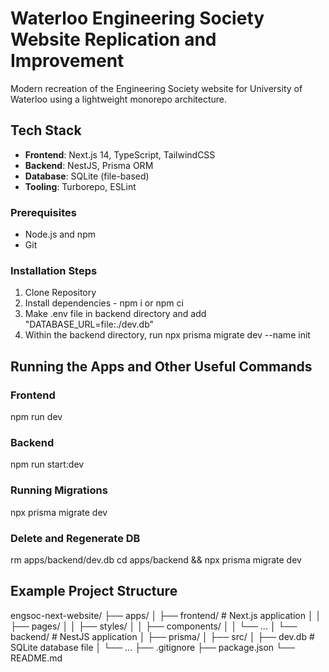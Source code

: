 # Waterloo Engineering Society Website Replication and Improvement
Modern recreation of the Engineering Society website for University of Waterloo using a lightweight monorepo architecture.

## Tech Stack
- **Frontend**: Next.js 14, TypeScript, TailwindCSS
- **Backend**: NestJS, Prisma ORM
- **Database**: SQLite (file-based)
- **Tooling**: Turborepo, ESLint

### Prerequisites
- Node.js and npm
- Git

### Installation Steps
1. Clone Repository
2. Install dependencies - npm i or npm ci
3. Make .env file in backend directory and add "DATABASE_URL=file:./dev.db"
4. Within the backend directory, run npx prisma migrate dev --name init

## Running the Apps and Other Useful Commands

### Frontend
npm run dev

### Backend
npm run start:dev

### Running Migrations
npx prisma migrate dev

### Delete and Regenerate DB
rm apps/backend/dev.db
cd apps/backend && npx prisma migrate dev

## Example Project Structure

engsoc-next-website/
├── apps/
│   ├── frontend/       # Next.js application
│   │   ├── pages/
│   │   ├── styles/
│   │   ├── components/
│   │   └── ...
│   └── backend/        # NestJS application
│       ├── prisma/
│       ├── src/
│       ├── dev.db      # SQLite database file
│       └── ...
├── .gitignore
├── package.json
└── README.md

